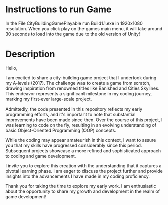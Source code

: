 <h1>Instructions to run Game</h1>
<p>In the File CityBuildingGamePlayable run Build1.1.exe in 1920x1080 resolution. When you click play on the games main menu, it will take around 30 seconds to load into the game due to the old version of Unity!</p>

<h1>Description</h1>
<p>Hello,

I am excited to share a city-building game project that I undertook during my A-levels (2017). The challenge was to create a game from scratch, drawing inspiration from renowned titles like Banished and Cities Skylines. This endeavor represents a significant milestone in my coding journey, marking my first-ever large-scale project.

Admittedly, the code presented in this repository reflects my early programming efforts, and it's important to note that substantial improvements have been made since then. Over the course of this project, I was learning to code on the fly, resulting in an evolving understanding of basic Object-Oriented Programming (OOP) concepts.

While the coding may appear amateurish in this context, I want to assure you that my skills have progressed considerably since this period. Subsequent projects showcase a more refined and sophisticated approach to coding and game development.

I invite you to explore this creation with the understanding that it captures a pivotal learning phase. I am eager to discuss the project further and provide insights into the advancements I have made in my coding proficiency.

Thank you for taking the time to explore my early work. I am enthusiastic about the opportunity to share my growth and development in the realm of game development!</p>
